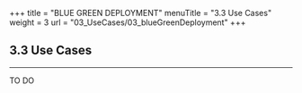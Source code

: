 +++
title = "BLUE GREEN DEPLOYMENT"
menuTitle = "3.3 Use Cases"
weight = 3
url = "03_UseCases/03_blueGreenDeployment"
+++

## 3.3 Use Cases
-----

TO DO
